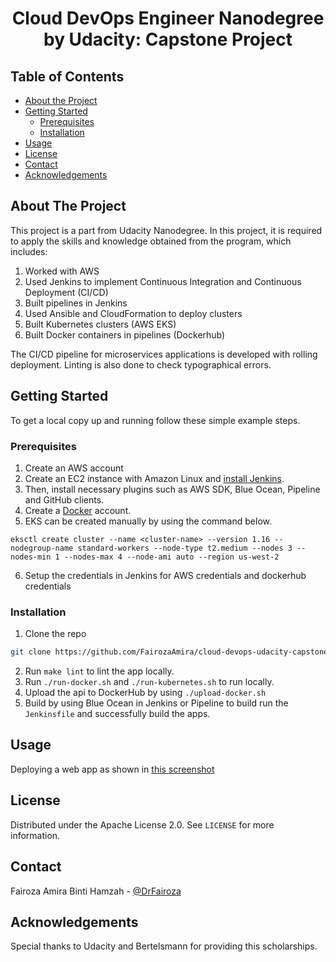 
  <h1 align="center">Cloud DevOps Engineer Nanodegree by Udacity: Capstone Project</h1>


<!-- TABLE OF CONTENTS -->
## Table of Contents

* [About the Project](#about-the-project)
* [Getting Started](#getting-started)
  * [Prerequisites](#prerequisites)
  * [Installation](#installation)
* [Usage](#usage)
* [License](#license)
* [Contact](#contact)
* [Acknowledgements](#acknowledgements)



<!-- ABOUT THE PROJECT -->
## About The Project

This project is a part from Udacity Nanodegree.
In this project, it is required to apply the skills and knowledge obtained from the program, which includes:
1. Worked with AWS
2. Used Jenkins to implement Continuous Integration and Continuous Deployment (CI/CD)
3. Built pipelines in Jenkins 
4. Used Ansible and CloudFormation to deploy clusters
5. Built Kubernetes clusters (AWS EKS)
6. Built Docker containers in pipelines (Dockerhub)

The CI/CD pipeline for microservices applications is developed with rolling deployment. Linting is also done to check typographical errors. 

<!-- GETTING STARTED -->
## Getting Started

To get a local copy up and running follow these simple example steps.

### Prerequisites

1. Create an AWS account
2. Create an EC2 instance with Amazon Linux and [install Jenkins](https://www.edureka.co/community/53769/install-jenkins-on-an-ec2-instance).
3. Then, install necessary plugins such as AWS SDK, Blue Ocean, Pipeline and GitHub clients.
4. Create a [Docker](hub.docker.com) account.
5. EKS can be created manually by using the command below.
```
eksctl create cluster --name <cluster-name> --version 1.16 --nodegroup-name standard-workers --node-type t2.medium --nodes 3 --nodes-min 1 --nodes-max 4 --node-ami auto --region us-west-2
```
6. Setup the credentials in Jenkins for AWS credentials and dockerhub credentials

### Installation

1. Clone the repo
```sh
git clone https://github.com/FairozaAmira/cloud-devops-udacity-capstone.git
```
2. Run `make lint` to lint the app locally.
3. Run `./run-docker.sh` and `./run-kubernetes.sh` to run locally.
4. Upload the api to DockerHub by using `./upload-docker.sh`
5. Build by using Blue Ocean in Jenkins or Pipeline to build run the `Jenkinsfile` and successfully build the apps.

<!-- USAGE EXAMPLES -->
## Usage

Deploying a web app as shown in [this screenshot](https://github.com/FairozaAmira/cloud-devops-udacity-capstone/blob/master/screenshots/Deployed-Page.png)


<!-- LICENSE -->
## License

Distributed under the Apache License 2.0. See `LICENSE` for more information.


<!-- CONTACT -->
## Contact

Fairoza Amira Binti Hamzah - [@DrFairoza](https://twitter.com/DrFairoza)

<!-- Acknowledgement -->
## Acknowledgements

Special thanks to Udacity and Bertelsmann for providing this scholarships.
